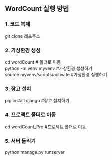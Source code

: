 ## WordCount 실행 방법

### 1. 코드 복제
git clone 레포주소

### 2. 가상환경 생성
cd wordCount # 폴더로 이동
<br>
python -m venv myvenv #가상환경 생성하기
<br>
source myvenv/scripts/activate #가상환경 실행하기

### 3. 장고 설치
pip install django #장고 설치하기

### 4. 프로젝트 폴더로 이동
cd wordCount_Pro #프로젝트 폴더로 이동

### 5. 서버 돌리기
python manage.py runserver
